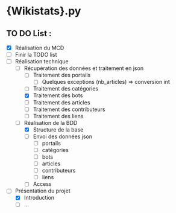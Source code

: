 # {Wikistats}.py

## TO DO List :

* [x] Réalisation du MCD
* [ ] Finir la TODO list
* [ ] Réalisation technique
    + [ ] Récupération des données et traitement en json
        - [ ] Traitement des portails
            - [ ] Quelques exceptions (nb_articles) => conversion int 
        - [ ] Traitement des catégories
        - [x] Traitement des bots
        - [ ] Traitement des articles
        - [ ] Traitement des contributeurs
        - [ ] Traitement des liens
    + [ ] Réalisation de la BDD
        - [x] Structure de la base
        - [ ] Envoi des données json
            - [ ] portails
            - [ ] catégories
            - [ ] bots
            - [ ] articles
            - [ ] contributeurs
            - [ ] liens
        - [ ] Access
* [ ] Présentation du projet
    + [x] Introduction
    + [ ] ...